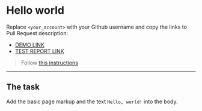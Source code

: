# Hello world
Replace `<your_account>` with your Github username and copy the links to Pull Request description:
- [DEMO LINK](https://MarinaOlenchenko.github.io/layout_hello-world/)
- [TEST REPORT LINK](https://MarinaOlenchenko.github.io/layout_hello-world/report/html_report/)

> Follow [this instructions](https://mate-academy.github.io/layout_task-guideline/#how-to-solve-the-layout-tasks-on-github)
___

## The task 
Add the basic page markup and the text `Hello, world!` into the body.


